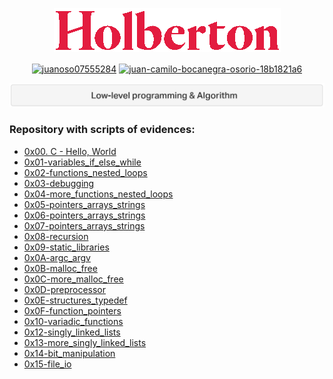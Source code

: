 <p align="center">
    <a href=#><img src="https://raw.githubusercontent.com/jbocane6/logos/main/holberton-logo.png" alt="holberton" /></a></p>
  
  <p align="center">
    <a href="https://twitter.com/juanoso07555284" target="blank"><img align="center" src="https://raw.githubusercontent.com/rahuldkjain/github-profile-readme-generator/master/src/images/icons/Social/twitter.svg" alt="juanoso07555284" height="30" width="40" /></a>
  <a href="https://linkedin.com/in/juan-camilo-bocanegra-osorio-18b1821a6" target="blank"><img align="center" src="https://raw.githubusercontent.com/rahuldkjain/github-profile-readme-generator/master/src/images/icons/Social/linked-in-alt.svg" alt="juan-camilo-bocanegra-osorio-18b1821a6" height="30" width="40" /></a>
  </p>
  
  <p align="center">
    <a href=#><img src="https://raw.githubusercontent.com/jbocane6/logos/main/titulo3.png" alt="titulo" /></a></p>
  
  ### Repository with scripts of evidences:

- [0x00. C - Hello, World](https://github.com/jbocane6/holbertonschool-low_level_programming/tree/master/0x00-hello_world)
- [0x01-variables_if_else_while](https://github.com/jbocane6/holbertonschool-low_level_programming/tree/master/0x01-variables_if_else_while)
- [0x02-functions_nested_loops](https://github.com/jbocane6/holbertonschool-low_level_programming/tree/master/0x02-functions_nested_loops)
- [0x03-debugging](https://github.com/jbocane6/holbertonschool-low_level_programming/tree/master/0x03-debugging)
- [0x04-more_functions_nested_loops](https://github.com/jbocane6/holbertonschool-low_level_programming/tree/master/0x04-more_functions_nested_loops)
- [0x05-pointers_arrays_strings](https://github.com/jbocane6/holbertonschool-low_level_programming/tree/master/0x05-pointers_arrays_strings)
- [0x06-pointers_arrays_strings](https://github.com/jbocane6/holbertonschool-low_level_programming/tree/master/0x06-pointers_arrays_strings)
- [0x07-pointers_arrays_strings](https://github.com/jbocane6/holbertonschool-low_level_programming/tree/master/0x07-pointers_arrays_strings)
- [0x08-recursion](https://github.com/jbocane6/holbertonschool-low_level_programming/tree/master/0x08-recursion)
- [0x09-static_libraries](https://github.com/jbocane6/holbertonschool-low_level_programming/tree/master/0x09-static_libraries)
- [0x0A-argc_argv](https://github.com/jbocane6/holbertonschool-low_level_programming/tree/master/0x0A-argc_argv)
- [0x0B-malloc_free](https://github.com/jbocane6/holbertonschool-low_level_programming/tree/master/0x0B-malloc_free)
- [0x0C-more_malloc_free](https://github.com/jbocane6/holbertonschool-low_level_programming/tree/master/0x0C-more_malloc_free)
- [0x0D-preprocessor](https://github.com/jbocane6/holbertonschool-low_level_programming/tree/master/0x0D-preprocessor)
- [0x0E-structures_typedef](https://github.com/jbocane6/holbertonschool-low_level_programming/tree/master/0x0E-structures_typedef)
- [0x0F-function_pointers](https://github.com/jbocane6/holbertonschool-low_level_programming/tree/master/0x0F-function_pointers)
- [0x10-variadic_functions](https://github.com/jbocane6/holbertonschool-low_level_programming/tree/master/0x10-variadic_functions)
- [0x12-singly_linked_lists](https://github.com/jbocane6/holbertonschool-low_level_programming/tree/master/0x12-singly_linked_lists)
- [0x13-more_singly_linked_lists](https://github.com/jbocane6/holbertonschool-low_level_programming/tree/master/0x13-more_singly_linked_lists)
- [0x14-bit_manipulation](https://github.com/jbocane6/holbertonschool-low_level_programming/tree/master/0x14-bit_manipulation)
- [0x15-file_io](https://github.com/jbocane6/holbertonschool-low_level_programming/tree/master/0x15-file_io)